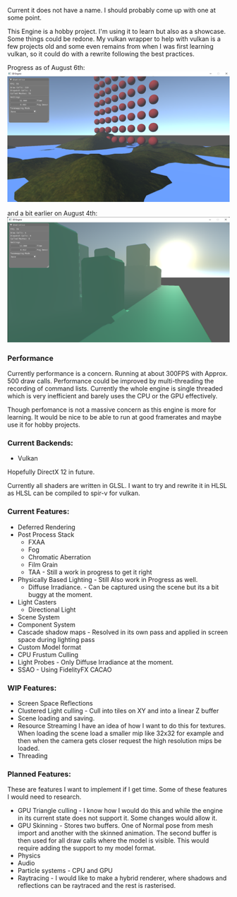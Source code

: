 
Current it does not have a name. I should probably come up with one at some point.

This Engine is a hobby project. I'm using it to learn but also as a showcase.
Some things could be redone. My vulkan wrapper to help with vulkan is a few projects old and some even remains from when I
was first learning vulkan, so it could do with a rewrite following the best practices. 

Progress as of August 6th: 
![Current Progress Of the engine on August 6th 2022](https://github.com/Progalt/HobbyEngine/blob/master/Images/3DEngineShowcase-August6.png)

and a bit earlier on August 4th: 
![Current Progress Of the engine on August 4th 2022](https://github.com/Progalt/HobbyEngine/blob/master/Images/3DEngineShowcase-August4.png)

### Performance
Currently performance is a concern. Running at about 300FPS with Approx. 500 draw calls. Performance could be improved by multi-threading the recording of command lists.
Currently the whole engine is single threaded which is very inefficient and barely uses the CPU or the GPU effectively. 

Though perfomance is not a massive concern as this engine is more for learning. It would be nice to be able to run at good framerates and maybe use it for hobby projects.

### Current Backends: 
- Vulkan

Hopefully DirectX 12 in future.

Currently all shaders are written in GLSL. I want to try and rewrite it in HLSL
as HLSL can be compiled to spir-v for vulkan. 

### Current Features: 
- Deferred Rendering
- Post Process Stack
     + FXAA
     + Fog
     + Chromatic Aberration
     + Film Grain
     + TAA - Still a work in progress to get it right
- Physically Based Lighting - Still Also work in Progress as well. 
    + Diffuse Irradiance. - Can be captured using the scene but its a bit buggy at the moment. 
- Light Casters
    + Directional Light
- Scene System
- Component System
- Cascade shadow maps - Resolved in its own pass and applied in screen space during lighting pass
- Custom Model format
- CPU Frustum Culling
- Light Probes - Only Diffuse Irradiance at the moment. 
- SSAO - Using FidelityFX CACAO

### WIP Features: 
- Screen Space Reflections
- Clustered Light culling - Cull into tiles on XY and into a linear Z buffer
- Scene loading and saving. 
- Resource Streaming
    I have an idea of how I want to do this for textures. When loading the scene load a smaller mip like 32x32 for example and then when the camera gets closer request the high resolution mips be loaded.
- Threading


### Planned Features: 
These are features I want to implement if I get time. 
Some of these features I would need to research. 
- GPU Triangle culling - I know how I would do this and while the engine in its current state does not support it. Some changes would allow it. 
- GPU Skinning - Stores two buffers. One of Normal pose from mesh import and another with the skinned animation. The second buffer is then used for all draw calls where the model is visible. This 
would require adding the support to my model format.
- Physics
- Audio
- Particle systems - CPU and GPU
- Raytracing - I would like to make a hybrid renderer, where shadows and reflections can be raytraced and the rest is rasterised. 